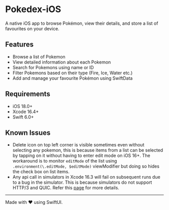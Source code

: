 # Pokedex-iOS

A native iOS app to browse Pokémon, view their details, and store a list of favourites on your device.

## Features

- Browse a list of Pokemon
- View detailed information about each Pokemon
- Search for Pokemons using name or ID
- Filter Pokemons based on their type (Fire, Ice, Water etc.)
- Add and manage your favourite Pokémon using SwiftData

## Requirements

- iOS 18.0+
- Xcode 16.4+
- Swift 6.0+

## Known Issues
- Delete icon on top left corner is visible sometimes even without selecting any pokemon, this is because items from a list can be selected by tapping on it without having to enter edit mode on iOS 16+. The workaround is to monitor `editMode` of the list using `.environment(\.editMode, $editMode)` viewModifier but doing so hides the check box on list items.
- Any api call in simulators in Xcode 16.3 will fail on subsequent runs due to a bug in the simulator. This is because simulators do not support HTTP/3 and QUIC. Refer this [page](https://developer.apple.com/forums/thread/777999) for more details.

---

Made with ❤️ using SwiftUI.
